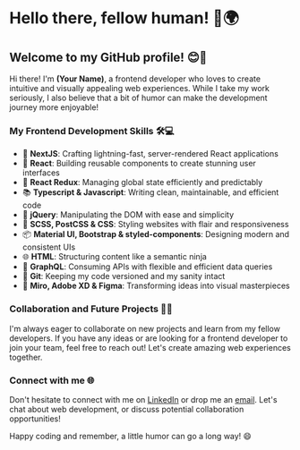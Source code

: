 # Hello there, fellow human! 👋🌍

## Welcome to my GitHub profile! 😊🚀

Hi there! I'm **(Your Name)**, a frontend developer who loves to create intuitive and visually appealing web experiences. While I take my work seriously, I also believe that a bit of humor can make the development journey more enjoyable!

### My Frontend Development Skills 🛠️💻

- 🌟 **NextJS**: Crafting lightning-fast, server-rendered React applications
- 🚀 **React**: Building reusable components to create stunning user interfaces
- 🔄 **React Redux**: Managing global state efficiently and predictably
- 📚 **Typescript & Javascript**: Writing clean, maintainable, and efficient code
- 🎯 **jQuery**: Manipulating the DOM with ease and simplicity
- 🎨 **SCSS, PostCSS & CSS**: Styling websites with flair and responsiveness
- 📦 **Material UI, Bootstrap & styled-components**: Designing modern and consistent UIs
- 🌐 **HTML**: Structuring content like a semantic ninja
- 🔗 **GraphQL**: Consuming APIs with flexible and efficient data queries
- 🌳 **Git**: Keeping my code versioned and my sanity intact
- 🎨 **Miro, Adobe XD & Figma**: Transforming ideas into visual masterpieces

### Collaboration and Future Projects 🤝🚀

I'm always eager to collaborate on new projects and learn from my fellow developers. If you have any ideas or are looking for a frontend developer to join your team, feel free to reach out! Let's create amazing web experiences together.

### Connect with me 🌐

Don't hesitate to connect with me on [LinkedIn](https://www.linkedin.com/in/elie-housseiny/) or drop me an [email](eliehousseini@gmail.com). Let's chat about web development, or discuss potential collaboration opportunities!

Happy coding and remember, a little humor can go a long way! 😄
